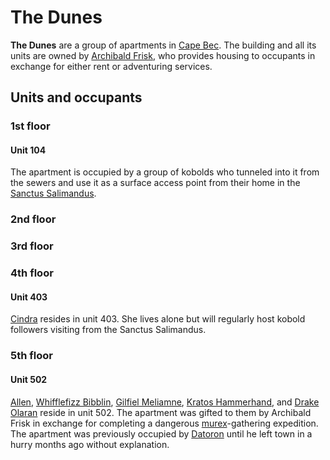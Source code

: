 # The Dunes

**The Dunes** are a group of apartments in [Cape Bec](cape-bec.md). The building and all its units are owned by [Archibald Frisk](../citizenry/archibald-frisk.md), who provides housing to occupants in exchange for either rent or adventuring services.

## Units and occupants

### 1st floor

#### Unit 104

The apartment is occupied by a group of kobolds who tunneled into it from the sewers and use it as a surface access point from their home in the [Sanctus Salimandus](sanctus-salimandus.md).

### 2nd floor

### 3rd floor

### 4th floor

#### Unit 403

[Cindra](../citizenry/cindra.md) resides in unit 403. She lives alone but will regularly host kobold followers visiting from the Sanctus Salimandus.

### 5th floor

#### Unit 502

[Allen](../../verdancy/citizenry/allen.md), [Whifflefizz Bibblin](../citizenry/whifflefizz-bibblin.md), [Gilfiel Meliamne](../../verdancy/citizenry/gilfiel-meliamne.md), [Kratos Hammerhand](../../verdancy/citizenry/kratos-hammerhand.md), and [Drake Olaran](../../../ch-2-people-of-mote/organizations/reynards-den/members/drake-olaran.md) reside in unit 502. The apartment was gifted to them by Archibald Frisk in exchange for completing a dangerous [murex](../../../treasures/murex/murex.md)-gathering expedition. The apartment was previously occupied by [Datoron](../citizenry/datoron.md) until he left town in a hurry months ago without explanation.
